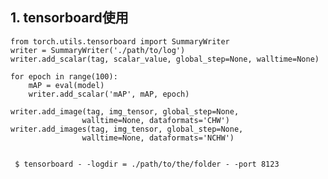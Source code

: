## 1. tensorboard使用
    from torch.utils.tensorboard import SummaryWriter
    writer = SummaryWriter('./path/to/log')
    writer.add_scalar(tag, scalar_value, global_step=None, walltime=None)
    
    for epoch in range(100):
        mAP = eval(model)
        writer.add_scalar('mAP', mAP, epoch)

    writer.add_image(tag, img_tensor, global_step=None,
                    walltime=None, dataformats='CHW')
    writer.add_images(tag, img_tensor, global_step=None,
                    walltime=None, dataformats='NCHW')
   
   
     $ tensorboard - -logdir = ./path/to/the/folder - -port 8123
